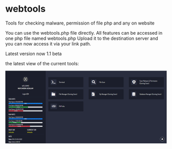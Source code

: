 # webtools
Tools for checking malware, permission of file php and any on website 

You can use the webtools.php file directly. All features can be accessed in one php file named webtools.php
Upload it to the destination server and you can now access it via your link path.

Latest version now 1.1 beta


the latest view of the current tools:

![alt text](https://raw.githubusercontent.com/fordevelopertools/webtools/main/screenshot%20-%201.1%20beta.png)

